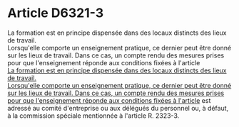 # Article D6321-3

  
La formation est en principe dispensée dans des locaux distincts des lieux de travail.   
Lorsqu'elle comporte un enseignement pratique, ce dernier peut être donné sur les lieux de travail. Dans ce cas, un compte rendu des mesures prises pour que l'enseignement réponde aux conditions fixées à l'article [  
La formation est en principe dispensée dans des locaux distincts des lieux de travail.   
Lorsqu'elle comporte un enseignement pratique, ce dernier peut être donné sur les lieux de travail. Dans ce cas, un compte rendu des mesures prises pour que l'enseignement réponde aux conditions fixées à l'article][1] est adressé au comité d'entreprise ou aux délégués du personnel ou, à défaut, à la commission spéciale mentionnée à l'article R. 2323-3.

 [1]: /affichCodeArticle.do?cidTexte=LEGITEXT000006072050&idArticle=LEGIARTI000018498042&dateTexte=&categorieLien=cid